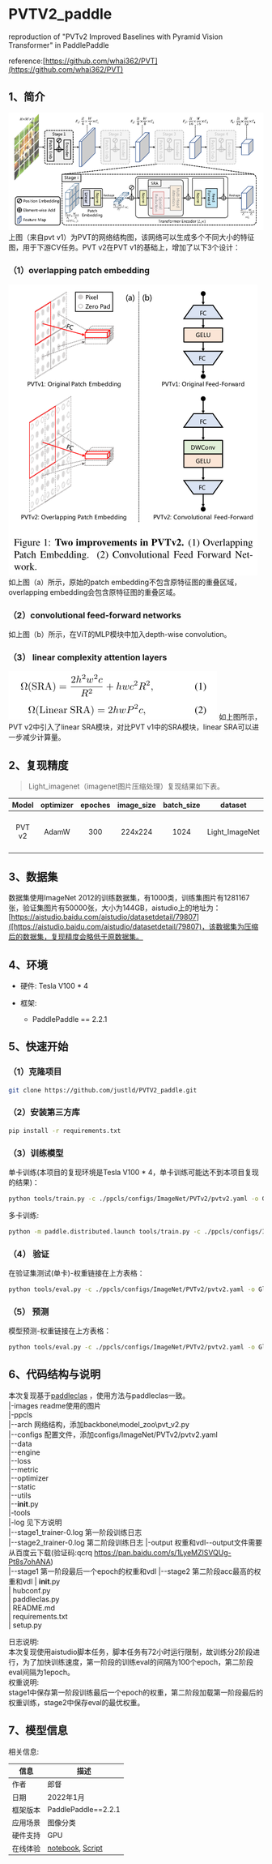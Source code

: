 # PVTV2_paddle
reproduction of "PVTv2 Improved Baselines with Pyramid Vision Transformer" in PaddlePaddle   

reference:[https://github.com/whai362/PVT](https://github.com/whai362/PVT)

## 1、简介
![image](images/network.png)  
上图（来自pvt v1）为PVT的网络结构图，该网络可以生成多个不同大小的特征图，用于下游CV任务。PVT v2在PVT v1的基础上，增加了以下3个设计：  
### （1）overlapping patch embedding
![image](images/overlapping_dwconv.png)  
如上图（a）所示，原始的patch embedding不包含原特征图的重叠区域，overlapping embedding会包含原特征图的重叠区域。  
### （2）convolutional feed-forward networks
如上图（b）所示，在ViT的MLP模块中加入depth-wise convolution。  
### （3） linear complexity attention layers
![computation](images/conputation.png)
如上图所示，PVT v2中引入了linear SRA模块，对比PVT v1中的SRA模块，linear SRA可以进一步减少计算量。  

## 2、复现精度
> Light_imagenet（imagenet图片压缩处理）复现结果如下表。


|Model|optimizer|epoches|image_size|batch_size|dataset|accuracy|link|
|:---:|:---:|:---:|:---:|:---:|:---:|:---:|:---:|
|PVT v2|AdamW|300|224x224|1024|Light_ImageNet|78.45%| [model（验证码：qcrq）](https://pan.baidu.com/s/1LyeMZlSVQUg-Pt8s7ohANA)|

## 3、数据集
数据集使用ImageNet 2012的训练数据集，有1000类，训练集图片有1281167张，验证集图片有50000张，大小为144GB，aistudio上的地址为：[https://aistudio.baidu.com/aistudio/datasetdetail/79807]([https://aistudio.baidu.com/aistudio/datasetdetail/79807)，该数据集为压缩后的数据集，复现精度会略低于原数据集。

## 4、环境
- 硬件: Tesla V100 * 4

- 框架:
    - PaddlePaddle == 2.2.1
    
## 5、快速开始
### （1）克隆项目
```bash
git clone https://github.com/justld/PVTV2_paddle.git
```

### （2）安装第三方库
```bash
pip install -r requirements.txt
```

### （3）训练模型
单卡训练(本项目的复现环境是Tesla V100 * 4，单卡训练可能达不到本项目复现的结果)：
```bash
python tools/train.py -c ./ppcls/configs/ImageNet/PVTv2/pvtv2.yaml -o Global.device=gpu 
```
多卡训练:
```bash
python -m paddle.distributed.launch tools/train.py -c ./ppcls/configs/ImageNet/PVTv2/pvtv2.yaml -o Global.device=gpu 
```

### （4） 验证
在验证集测试(单卡)-权重链接在上方表格：
```bash
python tools/eval.py -c ./ppcls/configs/ImageNet/PVTv2/pvtv2.yaml -o Global.pretrained_model=output/stage2/weight/best_model
```

### （5） 预测
模型预测-权重链接在上方表格：
```bash
python tools/eval.py -c ./ppcls/configs/ImageNet/PVTv2/pvtv2.yaml -o Global.pretrained_model=output/stage2/weight/best_model -o Infer.infer_imgs={path to image}
```

## 6、代码结构与说明
本次复现基于[paddleclas](https://github.com/PaddlePaddle/PaddleClas) ，使用方法与paddleclas一致。     
|-images   readme使用的图片  
|-ppcls  
|--arch      网络结构，添加backbone\model_zoo\pvt_v2.py    
|--configs   配置文件，添加configs/ImageNet/PVTv2/pvtv2.yaml   
|--data       
|--engine    
|--loss      
|--metric    
|--optimizer  
|--static     
|--utils      
|--__init__.py    
|-tools       
|-log                     见下方说明    
|--stage1_trainer-0.log   第一阶段训练日志  
|--stage2_trainer-0.log   第二阶段训练日志
|-output                  权重和vdl--output文件需要从百度云下载(验证码:qcrq  https://pan.baidu.com/s/1LyeMZlSVQUg-Pt8s7ohANA)  
|--stage1                 第一阶段最后一个epoch的权重和vdl
|--stage2                 第二阶段acc最高的权重和vdl
|  __init__.py     
|  hubconf.py      
|  paddleclas.py       
|  README.md         
|  requirements.txt    
|  setup.py       

日志说明:  
本次复现使用aistudio脚本任务，脚本任务有72小时运行限制，故训练分2阶段进行，为了加快训练速度，第一阶段的训练eval的间隔为100个epoch，第二阶段eval间隔为1epoch。  
权重说明:  
stage1中保存第一阶段训练最后一个epoch的权重，第二阶段加载第一阶段最后的权重训练，stage2中保存eval的最优权重。  

## 7、模型信息

相关信息:

| 信息 | 描述 |
| --- | --- |
| 作者 | 郎督|
| 日期 | 2022年1月 |
| 框架版本 | PaddlePaddle==2.2.1 |
| 应用场景 | 图像分类 |
| 硬件支持 | GPU |
| 在线体验 | [notebook](https://aistudio.baidu.com/aistudio/projectdetail/3383424?contributionType=1), [Script](https://aistudio.baidu.com/aistudio/clusterprojectdetail/3371527)|






